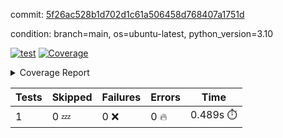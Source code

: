 commit: [5f26ac528b1d702d1c61a506458d768407a1751d](https://github.com/rcmdnk/python-template/tree/5f26ac528b1d702d1c61a506458d768407a1751d)

condition: branch=main, os=ubuntu-latest, python_version=3.10

[![test](https://github.com/rcmdnk/python-template/actions/workflows/test.yml/badge.svg)](https://github.com/rcmdnk/python-template/actions/runs/4651874167)
<a href="https://github.com/rcmdnk/python-template/blob/5f26ac528b1d702d1c61a506458d768407a1751d/README.md"><img alt="Coverage" src="https://img.shields.io/badge/Coverage-100%25-brightgreen.svg" /></a><details><summary>Coverage Report </summary><table><tr><th>File</th><th>Stmts</th><th>Miss</th><th>Cover</th></tr><tbody><tr><td><b>TOTAL</b></td><td><b>1</b></td><td><b>0</b></td><td><b>100%</b></td></tr></tbody></table></details>

| Tests | Skipped | Failures | Errors | Time |
| ----- | ------- | -------- | -------- | ------------------ |
| 1 | 0 :zzz: | 0 :x: | 0 :fire: | 0.489s :stopwatch: |

